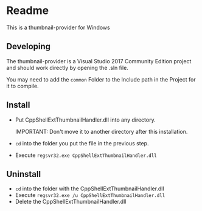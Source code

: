 # Readme

This is a thumbnail-provider for Windows

## Developing

The thumbnail-provider is a Visual Studio 2017 Community Edition project and should work directly by opening the .sln file.

You may need to add the ```common``` Folder to the Include path in the Project for it to compile.

## Install

*   Put CppShellExtThumbnailHandler.dll into any directory.

    IMPORTANT: Don't move it to another directory after this installation.

*   ```cd``` into the folder you put the file in the previous step.
*   Execute ```regsvr32.exe CppShellExtThumbnailHandler.dll```


## Uninstall

*   ```cd``` into the folder with the CppShellExtThumbnailHandler.dll
*   Execute ```regsvr32.exe /u CppShellExtThumbnailHandler.dll```
*   Delete  the CppShellExtThumbnailHandler.dll

